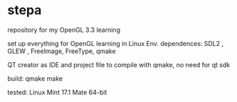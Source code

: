 # stepa
repository for my OpenGL 3.3 learning 

 set up everything for OpenGL learning in Linux Env.
 dependences: SDL2 , GLEW , FreeImage, FreeType, qmake
 
 QT creator as IDE and project file to compile with qmake, no need for qt sdk
 
build:
qmake
make

tested:
Linux Mint 17.1 Mate 64-bit

